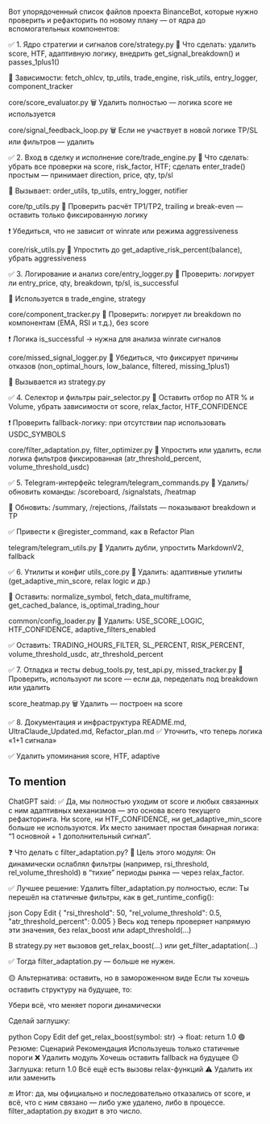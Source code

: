 Вот упорядоченный список файлов проекта BinanceBot, которые нужно проверить и рефакторить по новому плану — от ядра до вспомогательных компонентов:

✅ 1. Ядро стратегии и сигналов
core/strategy.py
🔧 Что сделать: удалить score, HTF, адаптивную логику, внедрить get_signal_breakdown() и passes_1plus1()

🔗 Зависимости: fetch_ohlcv, tp_utils, trade_engine, risk_utils, entry_logger, component_tracker

core/score_evaluator.py
🗑 Удалить полностью — логика score не используется

core/signal_feedback_loop.py
🗑 Если не участвует в новой логике TP/SL или фильтров — удалить

✅ 2. Вход в сделку и исполнение
core/trade_engine.py
🔧 Что сделать: убрать все проверки на score, risk_factor, HTF; сделать enter_trade() простым — принимает direction, price, qty, tp/sl

🔗 Вызывает: order_utils, tp_utils, entry_logger, notifier

core/tp_utils.py
🔧 Проверить расчёт TP1/TP2, trailing и break-even — оставить только фиксированную логику

❗ Убедиться, что не зависит от winrate или режима aggressiveness

core/risk_utils.py
🔧 Упростить до get_adaptive_risk_percent(balance), убрать aggressiveness

✅ 3. Логирование и анализ
core/entry_logger.py
🔧 Проверить: логирует ли entry_price, qty, breakdown, tp/sl, is_successful

🔗 Используется в trade_engine, strategy

core/component_tracker.py
🔧 Проверить: логирует ли breakdown по компонентам (EMA, RSI и т.д.), без score

❗ Логика is_successful → нужна для анализа winrate сигналов

core/missed_signal_logger.py
🔧 Убедиться, что фиксирует причины отказов (non_optimal_hours, low_balance, filtered, missing_1plus1)

🔗 Вызывается из strategy.py

✅ 4. Селектор и фильтры
pair_selector.py
🔧 Оставить отбор по ATR % и Volume, убрать зависимости от score, relax_factor, HTF_CONFIDENCE

❗ Проверить fallback-логику: при отсутствии пар использовать USDC_SYMBOLS

core/filter_adaptation.py, filter_optimizer.py
🔧 Упростить или удалить, если логика фильтров фиксированная (atr_threshold_percent, volume_threshold_usdc)

✅ 5. Telegram-интерфейс
telegram/telegram_commands.py
🔧 Удалить/обновить команды: /scoreboard, /signalstats, /heatmap

🔧 Обновить: /summary, /rejections, /failstats — показывают breakdown и TP

✅ Привести к @register_command, как в Refactor Plan

telegram/telegram_utils.py
🔧 Удалить дубли, упростить MarkdownV2, fallback

✅ 6. Утилиты и конфиг
utils_core.py
🔧 Удалить: адаптивные утилиты (get_adaptive_min_score, relax logic и др.)

🔧 Оставить: normalize_symbol, fetch_data_multiframe, get_cached_balance, is_optimal_trading_hour

common/config_loader.py
🔧 Удалить: USE_SCORE_LOGIC, HTF_CONFIDENCE, adaptive_filters_enabled

✅ Оставить: TRADING_HOURS_FILTER, SL_PERCENT, RISK_PERCENT, volume_threshold_usdc, atr_threshold_percent

✅ 7. Отладка и тесты
debug_tools.py, test_api.py, missed_tracker.py
🔧 Проверить, используют ли score — если да, переделать под breakdown или удалить

score_heatmap.py
🗑 Удалить — построен на score

✅ 8. Документация и инфраструктура
README.md, UltraClaude_Updated.md, Refactor_plan.md
✅ Уточнить, что теперь логика «1+1 сигнала»

✅ Удалить упоминания score, HTF, adaptive

## To mention

ChatGPT said:
✅ Да, мы полностью уходим от score и любых связанных с ним адаптивных механизмов — это основа всего текущего рефакторинга. Ни score, ни HTF_CONFIDENCE, ни get_adaptive_min_score больше не используются. Их место занимает простая бинарная логика: “1 основной + 1 дополнительный сигнал”.

❓ Что делать с filter_adaptation.py?
📌 Цель этого модуля:
Он динамически ослаблял фильтры (например, rsi_threshold, rel_volume_threshold) в “тихие” периоды рынка — через relax_factor.

✅ Лучшее решение: Удалить filter_adaptation.py полностью, если:
Ты перешёл на статичные фильтры, как в get_runtime_config():

json
Copy
Edit
{
"rsi_threshold": 50,
"rel_volume_threshold": 0.5,
"atr_threshold_percent": 0.005
}
Весь код теперь проверяет напрямую эти значения, без relax_boost или adapt_threshold(...)

В strategy.py нет вызовов get_relax_boost(...) или get_filter_adaptation(...)

✅ Тогда filter_adaptation.py — больше не нужен.

🟡 Альтернатива: оставить, но в замороженном виде
Если ты хочешь оставить структуру на будущее, то:

Убери всё, что меняет пороги динамически

Сделай заглушку:

python
Copy
Edit
def get_relax_boost(symbol: str) -> float:
return 1.0
🟢 Резюме:
Сценарий Рекомендация
Используешь только статичные пороги ❌ Удалить модуль
Хочешь оставить fallback на будущее 🟡 Заглушка: return 1.0
Всё ещё есть вызовы relax-функций ⚠️ Удалить их или заменить

🔚 Итог: да, мы официально и последовательно отказались от score, и всё, что с ним связано — либо уже удалено, либо в процессе. filter_adaptation.py входит в это число.
